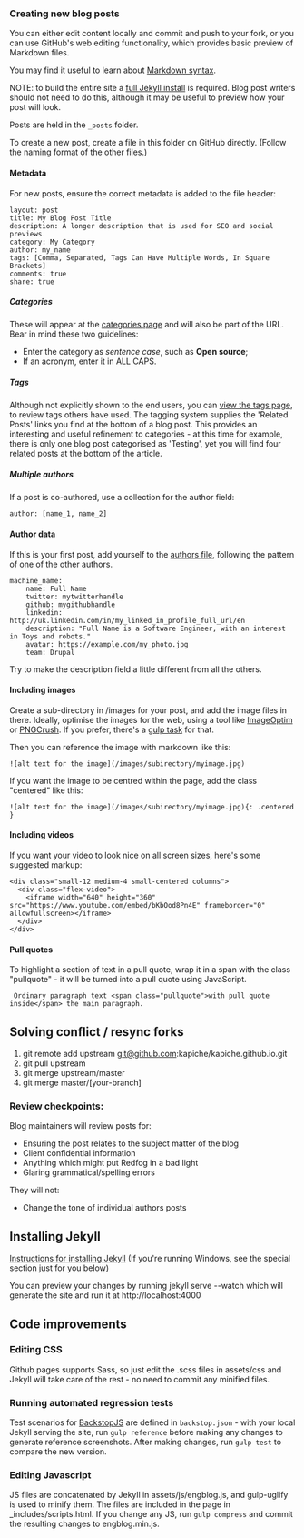 
### Creating new blog posts

You can either edit content locally and commit and push to your fork, or you can use GitHub's web editing functionality, which provides basic preview of Markdown files.
 
You may find it useful to learn about [Markdown syntax](http://daringfireball.net/projects/markdown/syntax).
   
NOTE: to build the entire site a [full Jekyll install](#installing-jekyll) is required. Blog post writers should not need to do this, although it may be useful to preview how your post will look.

Posts are held in the ```_posts``` folder.

To create a new post, create a file in this folder on GitHub directly. (Follow the naming format of the other files.)

#### Metadata
For new posts, ensure the correct metadata is added to the file header:

    layout: post  
    title: My Blog Post Title    
    description: A longer description that is used for SEO and social previews  
    category: My Category  
    author: my_name  
    tags: [Comma, Separated, Tags Can Have Multiple Words, In Square Brackets]  
    comments: true
    share: true

##### Categories
These will appear at the [categories page](http://kapiche.github.io/categories/) and will also be part of the URL. Bear in mind these two guidelines:

* Enter the category as _sentence case_, such as __Open source__;
* If an acronym, enter it in ALL CAPS.

##### Tags
Although not explicitly shown to the end users, you can [view the tags page](http://kapiche.github.io/tags/), to review tags others have used. The tagging system supplies the 'Related Posts' links you find at the bottom of a blog post. This provides an interesting and useful refinement to categories - at this time for example, there is only one blog post categorised as 'Testing', yet you will find four related posts at the bottom of the article.

##### Multiple authors
If a post is co-authored, use a collection for the author field:  

    author: [name_1, name_2]

#### Author data
If this is your first post, add yourself to the [authors file](https://github.com/kapiche/kapiche.github.io/blob/master/_data/authors.yml), following the pattern of one of the other authors.

    machine_name:
        name: Full Name
        twitter: mytwitterhandle
        github: mygithubhandle
        linkedin: http://uk.linkedin.com/in/my_linked_in_profile_full_url/en
        description: "Full Name is a Software Engineer, with an interest in Toys and robots."
        avatar: https://example.com/my_photo.jpg
        team: Drupal

Try to make the description field a little different from all the others.

#### Including images
Create a sub-directory in /images for your post, and add the image files in there. Ideally, optimise the images for the web, using a tool like [ImageOptim](https://imageoptim.com/) or [PNGCrush](http://pngcrush.com/). If you prefer, there's a [gulp task](https://github.com/kapiche/kapiche.github.io/blob/master/gulpfile.js) for that.

Then you can reference the image with markdown like this:

    ![alt text for the image](/images/subirectory/myimage.jpg)
    
If you want the image to be centred within the page, add the class "centered" like this:

    ![alt text for the image](/images/subirectory/myimage.jpg){: .centered }

#### Including videos

If you want your video to look nice on all screen sizes, here's some suggested markup:

    <div class="small-12 medium-4 small-centered columns">
      <div class="flex-video">
        <iframe width="640" height="360" src="https://www.youtube.com/embed/bKbOod8Pn4E" frameborder="0" allowfullscreen></iframe>
      </div>
    </div>
    
#### Pull quotes

To highlight a section of text in a pull quote, wrap it in a span with the class "pullquote" - it will be turned into a pull quote using JavaScript.
     
     Ordinary paragraph text <span class="pullquote">with pull quote inside</span> the main paragraph.

## Solving conflict / resync forks

1. git remote add upstream git@github.com:kapiche/kapiche.github.io.git
2. git pull upstream
3. git merge upstream/master
4. git merge master/[your-branch]


### Review checkpoints:

Blog maintainers will review posts for:

* Ensuring the post relates to the subject matter of the blog
* Client confidential information
* Anything which might put Redfog in a bad light
* Glaring grammatical/spelling errors

They will not:

* Change the tone of individual authors posts


## Installing Jekyll

[Instructions for installing Jekyll](http://jekyllrb.com/docs/installation/) (If you're running Windows, see the special section just for you below)

You can preview your changes by running jekyll serve --watch which will generate the site and run it at http://localhost:4000

## Code improvements

### Editing CSS
Github pages supports Sass, so just edit the .scss files in assets/css and Jekyll will take care of the rest - no need to commit any minified files.

### Running automated regression tests
Test scenarios for [BackstopJS](https://github.com/garris/BackstopJS) are defined in `backstop.json` - with your local Jekyll serving the site, run `gulp reference` before making any changes to generate reference screenshots. After making changes, run `gulp test` to compare the new version.  

### Editing Javascript
JS files are concatenated by Jekyll in assets/js/engblog.js, and gulp-uglify is used to minify them. The files are included in the page in _includes/scripts.html.
If you change any JS, run ```gulp compress``` and commit the resulting changes to engblog.min.js.
